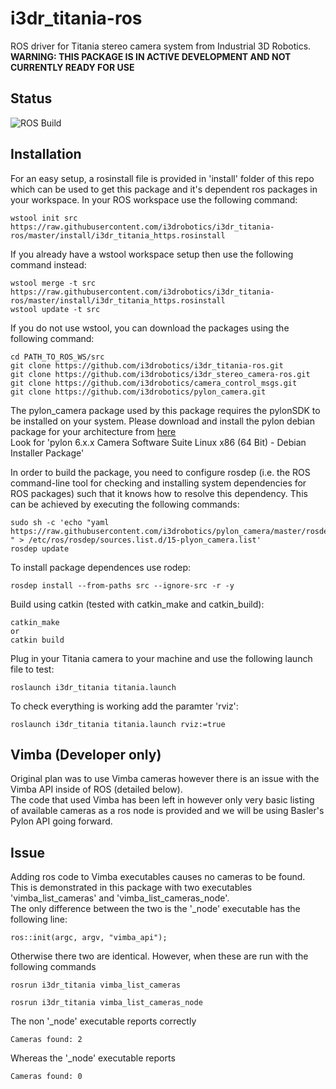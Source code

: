# i3dr_titania-ros
ROS driver for Titania stereo camera system from Industrial 3D Robotics.  
**WARNING: THIS PACKAGE IS IN ACTIVE DEVELOPMENT AND NOT CURRENTLY READY FOR USE**

## Status
![ROS Build](https://github.com/i3drobotics/i3dr_titania-ros/workflows/ROS%20Build/badge.svg?event=push)

## Installation

For an easy setup, a rosinstall file is provided in 'install' folder of this repo which can be used to get this package and it's dependent ros packages in your workspace. 
In your ROS workspace use the following command:
```
wstool init src https://raw.githubusercontent.com/i3drobotics/i3dr_titania-ros/master/install/i3dr_titania_https.rosinstall
```
If you already have a wstool workspace setup then use the following command instead:
```
wstool merge -t src https://raw.githubusercontent.com/i3drobotics/i3dr_titania-ros/master/install/i3dr_titania_https.rosinstall
wstool update -t src
```

If you do not use wstool, you can download the packages using the following command:
```
cd PATH_TO_ROS_WS/src
git clone https://github.com/i3drobotics/i3dr_titania-ros.git
git clone https://github.com/i3drobotics/i3dr_stereo_camera-ros.git
git clone https://github.com/i3drobotics/camera_control_msgs.git
git clone https://github.com/i3drobotics/pylon_camera.git
```

The pylon_camera package used by this package requires the pylonSDK to be installed on your system. Please download and install the pylon debian package for your architecture from [here](https://www.baslerweb.com/en/sales-support/downloads/software-downloads/#type=pylonsoftware;language=all;version=all;os=all)  
Look for 'pylon 6.x.x Camera Software Suite Linux x86 (64 Bit) - Debian Installer Package'

In order to build the package, you need to configure rosdep (i.e. the ROS command-line tool for checking and installing system dependencies for ROS packages) such that
it knows how to resolve this dependency. This can be achieved by executing the following commands:

```
sudo sh -c 'echo "yaml https://raw.githubusercontent.com/i3drobotics/pylon_camera/master/rosdep/pylon_sdk.yaml " > /etc/ros/rosdep/sources.list.d/15-plyon_camera.list'
rosdep update
```

To install package dependences use rodep:
```
rosdep install --from-paths src --ignore-src -r -y
```

Build using catkin (tested with catkin_make and catkin_build):
```
catkin_make
or
catkin build
```

Plug in your Titania camera to your machine and use the following launch file to test:
```
roslaunch i3dr_titania titania.launch
```

To check everything is working add the paramter 'rviz':
```
roslaunch i3dr_titania titania.launch rviz:=true
```

## Vimba (Developer only)
Original plan was to use Vimba cameras however there is an issue with the Vimba API inside of ROS (detailed below).  
The code that used Vimba has been left in however only very basic listing of available cameras as a ros node is provided and we will be using Basler's Pylon API going forward.
## Issue
Adding ros code to Vimba executables causes no cameras to be found.  
This is demonstrated in this package with two executables 'vimba_list_cameras' and 'vimba_list_cameras_node'.  
The only difference between the two is the '_node' executable has the following line: 
```
ros::init(argc, argv, "vimba_api");
```
Otherwise there two are identical. However, when these are run with the following commands
```
rosrun i3dr_titania vimba_list_cameras
```
```
rosrun i3dr_titania vimba_list_cameras_node
```
The non '_node' executable reports correctly
```
Cameras found: 2
```
Whereas the '_node' executable reports 
```
Cameras found: 0
```
